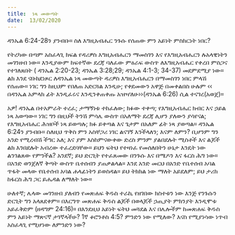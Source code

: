 ```yaml
---
title:  ነጻ መውጣት
date:  13/02/2020
---
```


ዳንኤል 6:24-28ን ያንብቡ። ስለ እግዚአብሔር ንጉሱ የሰጠው ምን አይነት ምስክርነት ነበር?

የትረካው በጣም አስፈላጊ ክፍል የዳሪዎስ እግዚአብሔርን ማመስገን እና የእግዚአብሔርን ሉአላዊነትን መገንዘብ ነው። እንዲያውም ከፍተኛው ደረጃ ባለፈው ምዕራፍ ውስጥ ለእግዚአብሔር የቀረበ ምስጋና የተገለጸበት ( ዳንኤል 2:20-23; ዳንኤል 3:28;29; ዳንኤል 4:1-3; 34-37) መደምደሚያ ነው። ልክ እንደ ናቡከደነጾር ለዳንኤል ነጻ መውጣት ዳሪዎስ እግዚአብሔርን በማመስገን ነበር ምላሽ የሰጠው። ነገር ግን ከዚህም የበለጠ አድርጓል እንዲሁ; የቀደመውን አዋጅ በመቀልበስ ሁሉም ‹‹ በዳንኤል አምላክ ፊት እንዲፈሩና እንዲንቀጠቀጡ አዝዣለሁ››(ዳንኤል 6:26) ሲል ተናገረ(አወጀ)።

አዎ! ዳንኤል በተአምራት ተረፈ; ታማኝነቱ ተከፈለው; ክፉው ተቀጣ; የእግዚአብሔር ክብር እና ኃይል ነጻ አወጣው። ነገር ግን በዚህች ትንሽ ምሳሌ ውስጥ በአለማት ደረጃ ሊሆን ያለውን ያሳየናል; የእግዚአብሔር ሕዝቦች ነጻ ይወጣሉ; ክፉ ይቀጣል እና ጌታም በአለም ፊት ነጻ ያወጣል።   			      ዳንኤል 6:24ን ያንብቡ። ስለዚህ ጥቅስ ምን አስቸጋሪ ነገር ልናገኝ እንችላለን; እናም ለምን? ቢሆንም ግን አንድ የሚረብሽ ችግር አለ; እና ያም እስከምናውቀው ድረስ ምንም ያልበደሉት ሚስቶች እና ልጆች ልክ እንበደሉት አብረው ተፈረደባቸው። ይህን ፍትህ የተዛነፈ የመሰለበትን ሁኔታ እንዴት ነው ልንገልጸው የምንችል? አንደኛ; ይህ ድርጊት የተፈጸመው በንጉሱ እና በሜዶን እና ፋርስ ሕግ ነው። በአንድ ወንጀለኛ ቅጣት ውስጥ ቤተሰብን ያጠቃልላል። እንደ አንድ መርህ በአንድ የቤተሰብ አባል ጥፋት መላው የቤተሰብ አባል ሐላፊነትን ይወስዳል። ይህ ትክክል ነው ማለት አይደለም; ይህ ታሪክ ከፋርስ ሕግ ጋር ይሔዳል ለማለት ነው።

ሁለተኛ; ሌላው መገንዘብ ያለብን የመጽሐፍ ቅዱስ ተራኪ የዘገበው ክስተቱን ነው እንጅ የንጉሱን ድርጊት ግን አላጸደቀም። በእርግጥ መጽሐፍ ቅዱስ ልጆች በወላጆች ኃጢያት ምክንያት እንዲሞቱ አይፈቅድም (ዘዳግም 24:16)። በእንደዚህ አይነት ፍትህ መጓደል እና በሌሎችም ከመጽሐፍ ቅዱስ ምን አይነት ማጽናኛ ታገኛላችሁ? 1ኛ ቆሮንቶስ 4:5? ምንድን ነው የሚለው? እናስ የሚያነሳው ነጥብ አስፈላጊ የሚሆነው ለምንድን ነው?